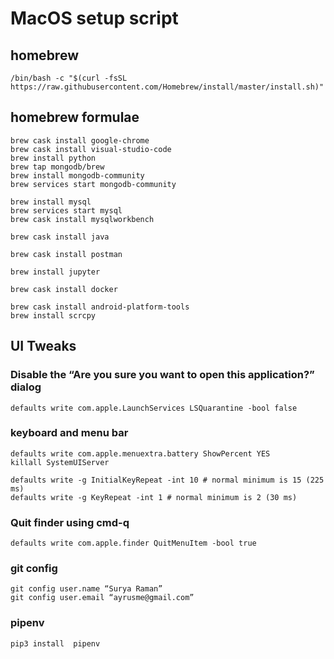 # MacOS setup script


## homebrew
```
/bin/bash -c "$(curl -fsSL https://raw.githubusercontent.com/Homebrew/install/master/install.sh)"
```

## homebrew formulae

```
brew cask install google-chrome
brew cask install visual-studio-code
brew install python
brew tap mongodb/brew
brew install mongodb-community
brew services start mongodb-community

brew install mysql
brew services start mysql
brew cask install mysqlworkbench

brew cask install java

brew cask install postman

brew install jupyter

brew cask install docker

brew cask install android-platform-tools
brew install scrcpy
```

## UI Tweaks

### Disable the “Are you sure you want to open this application?” dialog
```
defaults write com.apple.LaunchServices LSQuarantine -bool false
```

### keyboard and menu bar

```
defaults write com.apple.menuextra.battery ShowPercent YES
killall SystemUIServer

defaults write -g InitialKeyRepeat -int 10 # normal minimum is 15 (225 ms)
defaults write -g KeyRepeat -int 1 # normal minimum is 2 (30 ms)
```

### Quit finder using cmd-q
```
defaults write com.apple.finder QuitMenuItem -bool true
```

### git config

```
git config user.name “Surya Raman”
git config user.email “ayrusme@gmail.com”
```

### pipenv 
```
pip3 install  pipenv
```